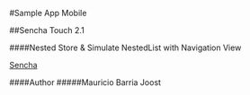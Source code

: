 #Sample App Mobile

##Sencha Touch 2.1

####Nested Store & Simulate NestedList with Navigation View

[Sencha](http://sencha.com/)

####Author
#####Mauricio Barria Joost
